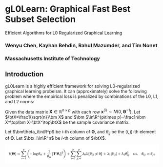# gL0Learn: Graphical Fast Best Subset Selection
Efficient Algorithms for L0 Regularized Graphical Learning

### Wenyu Chen, Kayhan Behdin, Rahul Mazumder, and Tim Nonet
### Massachusetts Institute of Technology

## Introduction
gL0Learn is a highly efficient framework for solving L0-regularized graphical learning probelsm. It can (approximately) solve the following problem where the empirical loss is penalized by combinations of the L0, L1, and L2 norms:

Given the data matrix $\boldsymbol{X} \in \mathbb{R}^{n \times p}$ with each row $\bm x^{(i)}\sim N(0,\bm\Theta^{-1})$. 
Let $\btX=\frac1{\sqrt{n}}\bm X$ and $\bm S\in\R^{p\times p}=\frac1n\bm X^\top\bm X=\btX^\top\btX$ be the sample covariance matrix.

Let $\bm\theta_i\in\R^p$ be $i$-th column of $\bm\Theta$, and $\theta_{ij}$ be the $(i,j)$-th element of $\bm\Theta$. Let $\btx_i\in\R^n$ be $i$-th column of $\btX$.

![Alt text](/docs/images/symmetric-pseudo-likelihood-loss-function-with-reguralization.png)
